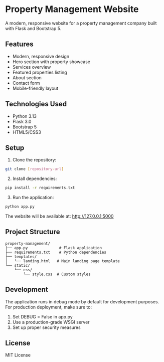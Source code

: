 # Property Management Website

A modern, responsive website for a property management company built with Flask and Bootstrap 5.

## Features

- Modern, responsive design
- Hero section with property showcase
- Services overview
- Featured properties listing
- About section
- Contact form
- Mobile-friendly layout

## Technologies Used

- Python 3.13
- Flask 3.0
- Bootstrap 5
- HTML5/CSS3

## Setup

1. Clone the repository:
```bash
git clone [repository-url]
```

2. Install dependencies:
```bash
pip install -r requirements.txt
```

3. Run the application:
```bash
python app.py
```

The website will be available at: http://127.0.0.1:5000

## Project Structure

```
property-management/
├── app.py              # Flask application
├── requirements.txt    # Python dependencies
├── templates/         
│   └── landing.html   # Main landing page template
└── static/
    └── css/
        └── style.css  # Custom styles
```

## Development

The application runs in debug mode by default for development purposes. For production deployment, make sure to:
1. Set DEBUG = False in app.py
2. Use a production-grade WSGI server
3. Set up proper security measures

## License

MIT License 